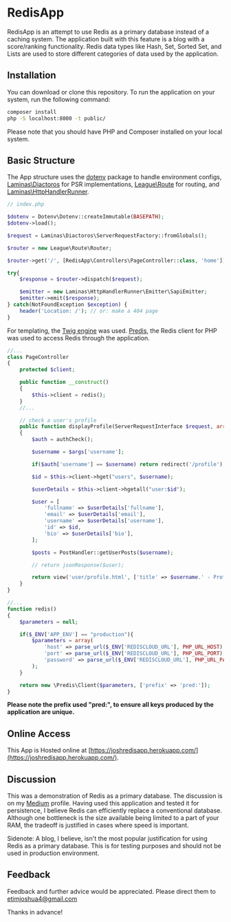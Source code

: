 # RedisApp

RedisApp is an attempt to use Redis as a primary database instead of a caching system. The application built with this feature is a blog with a score/ranking functionality. Redis data types like Hash, Set, Sorted Set, and Lists are used to store different categories of data used by the application.

## Installation

You can download or clone this repository. To run the application on your system, run the following command:

```bash
composer install
php -S localhost:8000 -t public/
```

Please note that you should have PHP and Composer installed on your local system.

## Basic Structure

The App structure uses the [dotenv](https://github.com/vlucas/phpdotenv) package to handle environment configs, [Laminas\Diactoros](https://docs.laminas.dev/laminas-diactoros/) for PSR implementations, [League\Route](https://route.thephpleague.com/) for routing, and [Laminas\HttpHandlerRunner](https://docs.laminas.dev/laminas-httphandlerrunner/).

```php
// index.php

$dotenv = Dotenv\Dotenv::createImmutable(BASEPATH);
$dotenv->load();

$request = Laminas\Diactoros\ServerRequestFactory::fromGlobals();

$router = new League\Route\Router;

$router->get('/', [RedisApp\Controllers\PageController::class, 'home']);

try{
    $response = $router->dispatch($request);

    $emitter = new Laminas\HttpHandlerRunner\Emitter\SapiEmitter;
    $emitter->emit($response);
} catch(NotFoundException $exception) {
    header('Location: /'); // or: make a 404 page
}
```

For templating, the [Twig engine](https://twig.symfony.com/) was used. [Predis](https://github.com/predis/predis), the Redis client for PHP was used to access Redis through the application. 

```php
//...
class PageController 
{
    protected $client;

    public function __construct()
    {
        $this->client = redis();
    }
    //...

    // check a user's profile
    public function displayProfile(ServerRequestInterface $request, array $args): Response
    {
        $auth = authCheck();

        $username = $args['username'];

        if($auth['username'] == $username) return redirect('/profile');

        $id = $this->client->hget("users", $username);

        $userDetails = $this->client->hgetall("user:$id");

        $user = [
            'fullname' => $userDetails['fullname'],
            'email' => $userDetails['email'],
            'username' => $userDetails['username'],
            'id' => $id,
            'bio' => $userDetails['bio'],
        ];

        $posts = PostHandler::getUserPosts($username);

        // return jsonResponse($user);

        return view('user/profile.html', ['title' => $username.' - Profile', 'user' => $user, 'posts' => $posts, 'auth' => $auth]);
    }
}
```

```php
//...
function redis()
{
    $parameters = null;

    if($_ENV['APP_ENV'] == "production"){
        $parameters = array(
            'host' => parse_url($_ENV['REDISCLOUD_URL'], PHP_URL_HOST),
            'port' => parse_url($_ENV['REDISCLOUD_URL'], PHP_URL_PORT),
            'password' => parse_url($_ENV['REDISCLOUD_URL'], PHP_URL_PASS),
        );
    }

    return new \Predis\Client($parameters, ['prefix' => 'pred:']);
}
```

**Please note the prefix used "pred:", to ensure all keys produced by the application are unique.**

## Online Access

This App is Hosted online at [https://joshredisapp.herokuapp.com/](https://joshredisapp.herokuapp.com/).

## Discussion

This was a demonstration of Redis as a primary database. The discussion is on my [Medium](https://joshua-etim.medium.com/) profile. Having used this application and tested it for persistence, I believe Redis can efficiently replace a conventional database. Although one bottleneck is the size available being limited to a part of your RAM, the tradeoff is justified in cases where speed is important. 

Sidenote: A blog, I believe, isn't the most popular justification for using Redis as a primary database. This is for testing purposes and should not be used in production environment.

## Feedback
Feedback and further advice would be appreciated. Please direct them to etimjoshua4@gmail.com

Thanks in advance!